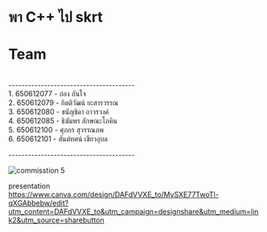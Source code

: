 # พา C++ ไป skrt
<h1>Team</h1> <br>
---------------------------------------<br>
1. 650612077 - ก๋อง กันใจ         <br>
2. 650612079 - กิตติวัฒน์ ยะสารวรรณ   <br>
3. 650612080 - ชนัญชิดา ถาวรวงค์    <br>
4. 650612085 - ธิฆัมพร ลักษณะโภคิน <br>
5. 650612100 - ศุภกร สุวรรณภพ   <br>
6. 650612101 - สันต์ทศน์ เขียวอุบล  <br>

---------------------------------------<br>

![commisstion 5](https://play-lh.googleusercontent.com/HDvcBYx8o2RqTeviL40N_HyP-ccg68LH9Sa1MN_sEkxI8cOKwRYWS3XrEda38PolbT0)
>
<!-- BLOG-POST-LIST:START -->
<!-- BLOG-POST-LIST:END -->


presentation <br>
https://www.canva.com/design/DAFdVVXE_to/MySXE77TwoTl-qXGAbbebw/edit?utm_content=DAFdVVXE_to&utm_campaign=designshare&utm_medium=link2&utm_source=sharebutton
